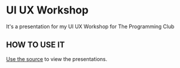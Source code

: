 UI UX Workshop
============

It's a presentation for my UI UX Workshop for The Programming Club


HOW TO USE IT
---------------

[Use the source](http://github.com/mukulvain/UI-UX-Workshop/index.html) to view the presentations.


